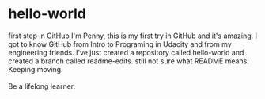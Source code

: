 # hello-world
first step in GitHub
I'm Penny, this is my first try in GitHub and it's amazing.
I got to know GitHub from Intro to Programing in Udacity and from my engineering friends.
I've just created a repository called hello-world and created a branch called readme-edits.
still not sure what README means.
<br>Keeping moving.</br>
<br>Be a lifelong learner.</br>
